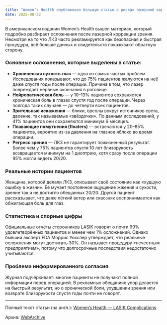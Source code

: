 ```yaml
---
title: "Women’s Health опубликовал большую статью о рисках лазерной коррекции зрения"
date: 2025-08-22
---
```


В американском издании Women’s Health вышел материал, который подробно разбирает осложнения после лазерной коррекции зрения. Несмотря на то что ЛКЗ часто рекламируется как безопасная и быстрая процедура, всё больше данных и свидетельств показывают обратную сторону.

### Основные осложнения, которые выделены в статье:

*   **Хроническая сухость глаз** — одна из самых частых проблем. Исследования показывают, что до 75% пациентов жалуются на неё даже спустя годы после операции. Причина в том, что лазер повреждает нервные окончания в роговице.
*   **Нейропатическая боль** — у 10–13% пациентов сохраняется хроническая боль в глазах спустя год после операции. Через полгода таких случаев — до четверти всех пациентов.
*   **Зрительные искажения** — блики, ореолы вокруг источников света, двоение, так называемые «звёздочки». По данным исследований, у 41% пациентов они сохраняются минимум 6 месяцев.
*   **Плавающие помутнения (floaters)** — встречаются у 20–85% пациентов, вероятно из-за давления на глазное яблоко во время операции.
*   **Регресс зрения** — ЛКЗ не гарантирует пожизненный результат. Более чем у 75% пациентов спустя 10 лет близорукость возвращается минимум на 1 диоптрию, хотя сразу после операции 95% могли видеть 20/20.

### Реальные истории пациентов

Женщина, которой делали ЛКЗ, описывает своё состояние как «худшую ошибку в жизни». Её мучает постоянное ощущение жжения и сухости, зрение так и не достигло обещанных 20/20.
Другой пациент рассказывает, что даже лёгкий ветер или сквозняк воспринимается как обжигающая боль для глаз.

### Статистика и спорные цифры

Официальные отчёты сторонников LASIK говорят о почти 99% удовлетворённых пациентов и менее чем 1% осложнений.
Однако бывший эксперт FDA Моррис Уокслер утверждает, что реальные осложнения могут достигать 30%. Он называет процедуру «нечестным предприятием», потому что долгосрочные последствия недостаточно учитываются.

### Проблема информированного согласия

Журнал подчёркивает: многие пациенты не получают полной информации перед операцией. В рекламных обещаниях упор делается на быстрый результат, но о хронической боли, ухудшении зрения или возврате близорукости спустя годы почти не говорят.

---

Полный текст статьи (на англ.): [Women’s Health — LASIK Complications](https://www.womenshealthmag.com/health/a65665636/lasik-eye-surgery-complications/)


Архив: [WebArchive](https://web.archive.org/web/20250822022549/https://www.womenshealthmag.com/health/a65665636/lasik-eye-surgery-complications/)
